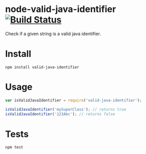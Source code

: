 # node-valid-java-identifier [![Build Status](https://secure.travis-ci.org/peutetre/node-valid-java-identifier.png)](http://travis-ci.org/peutetre/node-valid-java-identifier)

Check if a given string is a valid java identifier.

# Install

```
npm install valid-java-identifier
```

# Usage

``` javascript
var isValidJavaIdentifier = require('valid-java-identifier');

isValidJavaIdentifier('mySuperClass'); // returns true
isValidJavaIdentifier('123Abc'); // returns false
```

# Tests

```
npm test
```
